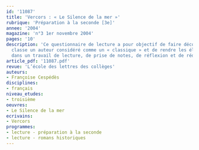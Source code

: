 ```yaml
---
id: '11087'
title: 'Vercors : « Le Silence de la mer »'
rubrique: 'Préparation à la seconde [3e]'
annee: '2004'
magazine: 'n°3 1er novembre 2004'
pages: '10'
description: 'Ce questionnaire de lecture a pour objectif de faire découvrir à la
  classe un auteur considéré comme un « classique » et de rendre les élèves plus autonomes
  dans un travail de lecture, de prise de notes, de réflexion et de rédaction.'
article_pdf: '11087.pdf'
revue: 'L’école des lettres des collèges'
auteurs:
- Françoise Cespédès
disciplines:
- français
niveau_etudes:
- troisième
oeuvres:
- Le Silence de la mer
ecrivains:
- Vercors
programmes:
- lecture - préparation à la seconde
- lecture - romans historiques
---
```

